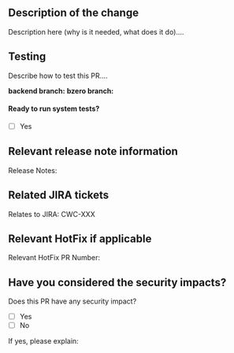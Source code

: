 ## Description of the change

Description here (why is it needed, what does it do)....

## Testing

Describe how to test this PR....

**backend branch:** 
**bzero branch:** 

#### Ready to run system tests?

- [ ] Yes

## Relevant release note information

Release Notes:

## Related JIRA tickets

Relates to JIRA: CWC-XXX

## Relevant HotFix if applicable

Relevant HotFix PR Number:

## Have you considered the security impacts?

Does this PR have any security impact?

- [ ] Yes
- [ ] No

If yes, please explain: